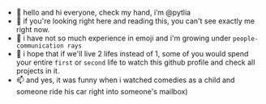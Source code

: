 - 👋 hello and hi everyone, check my hand, i’m @pytlia
- 👀 if you're looking right here and reading this, you can't see exactly me right now.
- 🌱 i have not so much experience in emoji and i'm growing under `people-communication rays`
- 💞️ i hope that if we'll live 2 lifes instead of 1, some of you would spend your entire `first` or `second` life
      to watch this github profile and check all projects in it.
- 📫 and yes, it was funny when i watched comedies as a child and someone ride his car right into someone's mailbox)



<!---
pytlia/pytlia is a ✨ special ✨ repository because its `README.md` (this file) appears on your GitHub profile.
You can click the Preview link to take a look at your changes.
--->
<!---
thanks for this  ✨ speciality ✨, guys!
i like how it shines for me on my profile)

and yeah, i always use `preview` link to take a look at my changesss)
--->
